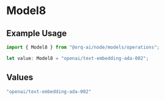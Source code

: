 # Model8

## Example Usage

```typescript
import { Model8 } from "@orq-ai/node/models/operations";

let value: Model8 = "openai/text-embedding-ada-002";
```

## Values

```typescript
"openai/text-embedding-ada-002"
```